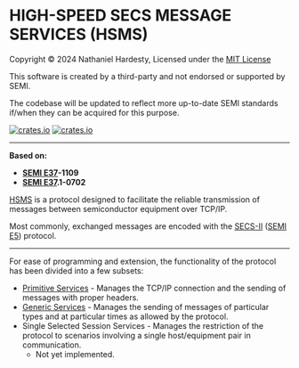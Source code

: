# HIGH-SPEED SECS MESSAGE SERVICES (HSMS)

Copyright © 2024 Nathaniel Hardesty, Licensed under the [MIT License](../license.md)

This software is created by a third-party and not endorsed or supported by SEMI.

The codebase will be updated to reflect more up-to-date SEMI standards if/when they can be acquired for this purpose.

[![crates.io](https://img.shields.io/crates/v/semi_e37.svg)](https://crates.io/crates/semi_e37)
[![crates.io](https://img.shields.io/crates/dv/semi_e37/0.2.0.svg)](https://crates.io/crates/semi_e37/0.2.0)

--------------------------------------------------------------------------------

**Based on:**

- **[SEMI E37]-1109**
- **[SEMI E37].1-0702**

[HSMS] is a protocol designed to facilitate the reliable transmission of
messages between semiconductor equipment over TCP/IP.

Most commonly, exchanged messages are encoded with the [SECS-II] ([SEMI E5])
protocol.

--------------------------------------------------------------------------------

For ease of programming and extension, the functionality of the protocol
has been divided into a few subsets:

- [Primitive Services] - Manages the TCP/IP connection and the sending of
  messages with proper headers.
- [Generic Services] - Manages the sending of messages of particular types
  and at particular times as allowed by the protocol.
- Single Selected Session Services - Manages the restriction of the
  protocol to scenarios involving a single host/equipment pair in
  communication.
  - Not yet implemented.

[HSMS]:               https://docs.rs/semi_e37/0.2./semi_e37/index.html
[Primitive Services]: https://docs.rs/semi_e37/0.2.0/semi_e37/primitive/index.html
[Generic Services]:   https://docs.rs/semi_e37/0.2.0/semi_e37/generic/index.html

[SECS-II]: ../semi_e5/readme.md

[SEMI E5]:  https://store-us.semi.org/products/e00500-semi-e5-specification-for-semi-equipment-communications-standard-2-message-content-secs-ii
[SEMI E37]: https://store-us.semi.org/products/e03700-semi-e37-high-speed-secs-message-services-hsms-generic-services
